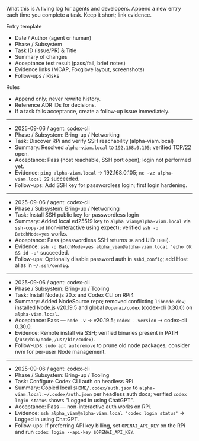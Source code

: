 What this is
A living log for agents and developers. Append a new entry each time you complete a task. Keep it short; link evidence.

Entry template

* Date / Author (agent or human)
* Phase / Subsystem
* Task ID (issue/PR) & Title
* Summary of changes
* Acceptance test result (pass/fail, brief notes)
* Evidence links (MCAP, Foxglove layout, screenshots)
* Follow‑ups / Risks

Rules

* Append only; never rewrite history.
* Reference ADR IDs for decisions.
* If a task fails acceptance, create a follow‑up issue immediately.

---

* 2025-09-06 / agent: codex-cli
* Phase / Subsystem: Bring-up / Networking
* Task: Discover RPi and verify SSH reachability (alpha-viam.local)
* Summary: Resolved `alpha-viam.local` to `192.168.0.105`; verified TCP/22 open.
* Acceptance: Pass (host reachable, SSH port open); login not performed yet.
* Evidence: `ping alpha-viam.local` -> 192.168.0.105; `nc -vz alpha-viam.local 22` succeeded.
* Follow-ups: Add SSH key for passwordless login; first login hardening.

---

* 2025-09-06 / agent: codex-cli
* Phase / Subsystem: Bring-up / Networking
* Task: Install SSH public key for passwordless login
* Summary: Added local ed25519 key to `alpha_viam@alpha-viam.local` via `ssh-copy-id` (non-interactive using expect); verified `ssh -o BatchMode=yes` works.
* Acceptance: Pass (passwordless SSH returns `OK` and UID `1000`).
* Evidence: `ssh -o BatchMode=yes alpha_viam@alpha-viam.local 'echo OK && id -u'` succeeded.
* Follow-ups: Optionally disable password auth in `sshd_config`; add Host alias in `~/.ssh/config`.

---

* 2025-09-06 / agent: codex-cli
* Phase / Subsystem: Bring-up / Tooling
* Task: Install Node.js 20.x and Codex CLI on RPi4
* Summary: Added NodeSource repo; removed conflicting `libnode-dev`; installed Node.js v20.19.5 and global `@openai/codex` (codex-cli 0.30.0) on `alpha-viam.local`.
* Acceptance: Pass — `node -v` → v20.19.5; `codex --version` → codex-cli 0.30.0.
* Evidence: Remote install via SSH; verified binaries present in PATH (`/usr/bin/node`, `/usr/bin/codex`).
* Follow-ups: `sudo apt autoremove` to prune old node packages; consider nvm for per-user Node management.

---

* 2025-09-06 / agent: codex-cli
* Phase / Subsystem: Bring-up / Tooling
* Task: Configure Codex CLI auth on headless RPi
* Summary: Copied local `$HOME/.codex/auth.json` to `alpha-viam.local:~/.codex/auth.json` per headless auth docs; verified `codex login status` shows "Logged in using ChatGPT".
* Acceptance: Pass — non-interactive auth works on RPi.
* Evidence: `ssh alpha_viam@alpha-viam.local 'codex login status'` → Logged in using ChatGPT.
* Follow-ups: If preferring API key billing, set `OPENAI_API_KEY` on the RPi and run `codex login --api-key $OPENAI_API_KEY`.
